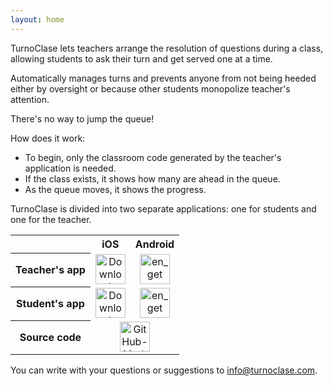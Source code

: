 ```yaml
---
layout: home
---
```


TurnoClase lets teachers arrange the resolution of questions during a class, allowing students to ask their turn and get served one at a time.

Automatically manages turns and prevents anyone from not being heeded either by oversight or because other students monopolize teacher's attention.

There's no way to jump the queue!

How does it work:

- To begin, only the classroom code generated by the teacher's application is needed.
- If the class exists, it shows how many are ahead in the queue.
- As the queue moves, it shows the progress.

TurnoClase is divided into two separate applications: one for students and one for the teacher.

<table>
<tbody>
<tr>
<th> </th>
<th style="text-align: center;">iOS</th>
<th style="text-align: center;">Android</th>
</tr>
<tr>
<th style="text-align: center;">Teacher's app</th>
<td style="text-align: center;"><a href="https://apps.apple.com/us/app/turnoclase-teacher/id1016192152?ls=1" target="_blank" rel="noopener noreferrer"><img class="aligncenter wp-image-160" style="height: 48px;" src="https://www.jaureguialzo.com/wp-content/uploads/2015/07/Download_on_the_App_Store_Badge_US-UK_135x401.svg" alt="Download_on_the_App_Store_Badge_US-UK_135x40" height="48" /></a></td>
<td style="text-align: center;"><a href="https://play.google.com/store/apps/details?id=com.jaureguialzo.turnoclaseprofesor" target="_blank" rel="noopener noreferrer"><img class="aligncenter wp-image-162" style="height: 48px;" src="https://www.jaureguialzo.com/wp-content/uploads/2015/07/en_get.svg" alt="en_get" height="48" /></a></td>
</tr>
<tr>
<th style="text-align: center;">Student's app</th>
<td style="text-align: center;"><a href="https://apps.apple.com/us/app/turnoclase/id1016190896?ls=1" target="_blank" rel="noopener noreferrer"><img class="aligncenter wp-image-160" style="height: 48px;" src="https://www.jaureguialzo.com/wp-content/uploads/2015/07/Download_on_the_App_Store_Badge_US-UK_135x401.svg" alt="Download_on_the_App_Store_Badge_US-UK_135x40" height="48" /></a></td>
<td style="text-align: center;"><a href="https://play.google.com/store/apps/details?id=com.jaureguialzo.turnoclase" target="_blank" rel="noopener noreferrer"><img class="aligncenter wp-image-162" style="height: 48px;" src="https://www.jaureguialzo.com/wp-content/uploads/2015/07/en_get.svg" alt="en_get" height="48" /></a></td>
</tr>
<tr>
<th style="text-align: center;">Source code</th>
<td style="text-align: center;" colspan="2"><a href="https://github.com/ijaureguialzo/turnoclase" target="_blank" rel="noopener noreferrer"><img class="aligncenter wp-image-155" style="height: 48px;" src="https://www.jaureguialzo.com/wp-content/uploads/2015/07/GitHub-Mark.svg" alt="GitHub-Mark" height="48" /></a></td>
</tr>
</tbody>
</table>

You can write with your questions or suggestions to info@turnoclase.com.
